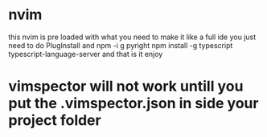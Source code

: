 # nvim
this nvim is pre loaded with what you need to make it like a full ide 
you just need to do PlugInstall
and npm -i g pyright
npm install -g typescript typescript-language-server
and that is it enjoy

# vimspector will not work untill you put the .vimspector.json in side your project folder
